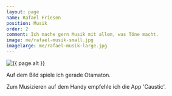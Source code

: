 ```yaml
---
layout: page
name: Rafael Friesen
position: Musik
order: 2
comment: Ich mache gern Musik mit allem, was Töne macht.
image: me/rafael-musik-small.jpg
imagelarge: me/rafael-musik-large.jpg
---
```

<img src="{{ site.url }}/assets/img/{{ page.imagelarge }}" alt="{{ page.alt }}">

Auf dem Bild spiele ich gerade Otamaton.

Zum Musizieren auf dem Handy empfehle ich die App 'Caustic'.
